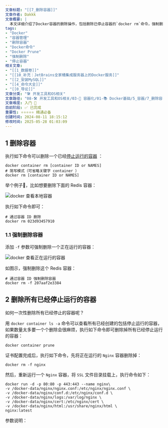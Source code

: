 ```yaml
---
文章标题: "[[7_删除容器]]" 
文章作者: Dakkk
文章概要: |
  本文详细介绍了Docker容器的删除操作，包括删除已停止容器的`docker rm`命令，强制删除运行中容器的`docker rm -f`命令，以及批量删除所有已停止容器的`docker container prune`命令，并提供了具体示例。
tags:
- "Docker"
- "容器管理"
- "删除容器"
- "Docker命令"
- "Docker Prune"
- "强制删除"
- "停止容器"
相关文章:
- "[[1_数据卷]]"
- "[[10_补充：JetBrains全家桶集成服务器上的Docker服务]]"
- "[[2_安装MySQL]]"
- "[[4_命令大全]]"
- "[[0_导论]]"
文章分类: "🛠️ 开发工具和OS相关"
文章路径: "08-🛠️ 开发工具和OS相关/03-🐋 容器化/01-📚 Docker基础/5_容器/7_删除容器.md"
文章难度: 入门 🌱
目前阶段: ✅ 已完成
重要性: ⭐⭐⭐⭐⭐ 精通必备
创建时间: 2024-08-11 18:15:12
修改时间: 2025-05-28 01:03:09
---
```



## 1 删除容器

执行如下命令可以删除一个已经[停止运行的容器](https://www.quanxiaoha.com/docker/docker-stop-container.html) ：

```
docker container rm [container ID or NAMES]
# 简写模式（可省略关键字 container ）
docker rm [container ID or NAMES]
```

举个例子🌰，比如想要删除下面的 Redis 容器：

![docker 查看本地容器](https://img.quanxiaoha.com/quanxiaoha/165685534557469 "docker 查看本地容器")

执行如下命令即可：

```
# 通过容器 ID 删除
docker rm 023d93457910
```

### 1.1 强制删除容器

添加 `-f` 参数可强制删除一个正在运行的容器：

![docker 查看正在运行的容器](https://img.quanxiaoha.com/quanxiaoha/165685566467565 "docker 查看正在运行的容器")

如图示，强制删除这个 Redis 容器：

```
# 通过容器 ID 强制删除容器
docker rm -f 207aaf2e3384
```

## 2 删除所有已经停止运行的容器

如何一次性删除所有已经停止的容器呢？

用 `docker container ls -a` 命令可以查看所有已经创建的包括停止运行的容器，如果数量太多要一个个删除会很麻烦，执行如下命令即可删除掉所有已经停止运行的容器：

```
docker container prune
```

证书配置完成后，执行如下命令，先将正在运行的 `Nginx` 容器删除掉：

```
docker rm -f nginx
```

然后，重新运行一个 `Nginx` 容器，将 `SSL` 文件目录挂载上，执行命令如下：

```
docker run -d -p 80:80 -p 443:443 --name nginx\ 
-v /docker-data/nginx/nginx.conf:/etc/nginx/nginx.conf \
-v /docker-data/nginx/conf.d:/etc/nginx/conf.d \
-v /docker-data/nginx/logs:/var/log/nginx \
-v /docker-data/nginx/cert:/etc/nginx/cert \
-v /docker-data/nginx/html:/usr/share/nginx/html \
nginx:latest
```

参数说明：